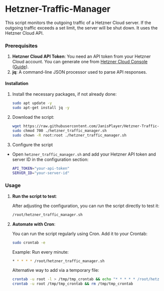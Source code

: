 # Hetzner-Traffic-Manager
This script monitors the outgoing traffic of a Hetzner Cloud server. If the outgoing traffic exceeds a set limit, the server will be shut down. It uses the Hetzner Cloud API.

### Prerequisites

1. **Hetzner Cloud API Token**: You need an API token from your Hetzner Cloud account. You can generate one from [Hetzner Cloud Console](https://console.hetzner.cloud/) ([Guide](https://docs.hetzner.cloud/#getting-started)).
2. **jq**: A command-line JSON processor used to parse API responses.


#### Installation

1. Install the necessary packages, if not already done:

   ```bash
   sudo apt update -y
   sudo apt-get install jq -y
   ```

2. Download the script:

   ```bash
   wget https://raw.githubusercontent.com/JanisPlayer/Hetzner-Traffic-Manager/refs/heads/main/hetzner_traffic_manager.sh
   sudo chmod 700 ./hetzner_traffic_manager.sh
   sudo chown -R root:root ./hetzner_traffic_manager.sh
   ```
   
3. Configure the script

- Open `hetzner_traffic_manager.sh` and add your Hetzner API token and server ID in the configuration section:

   ```bash
   API_TOKEN="your-api-token"
   SERVER_ID="your-server-id"
   ```

### Usage

1. **Run the script to test**:

   After adjusting the configuration, you can run the script directly to test it:

   ```bash
   /root/hetzner_traffic_manager.sh
   ```
   
2. **Automate with Cron**:

   You can run the script regularly using Cron. Add it to your Crontab:

   ```bash
   sudo crontab -e
   ```

   Example: Run every minute:

   ```bash
   * * * * * /root/hetzner_traffic_manager.sh
   ```

   Alternative way to add via a temporary file:

   ```bash
   crontab -u root -l > /tmp/tmp_crontab && echo "* * * * * /root/hetzner_traffic_manager.sh" >> /tmp/tmp_crontab
   crontab -u root /tmp/tmp_crontab && rm /tmp/tmp_crontab
